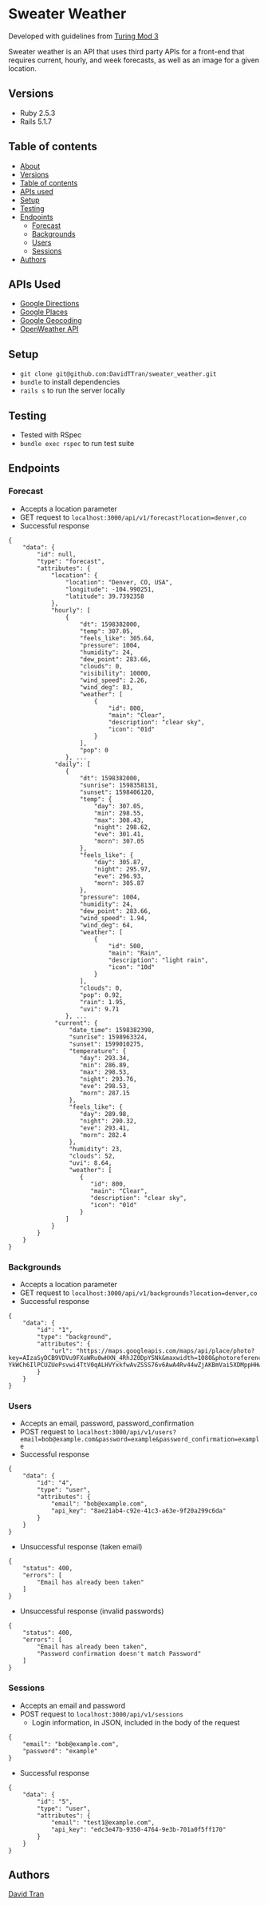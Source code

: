 # Sweater Weather
Developed with guidelines from [Turing Mod 3](https://backend.turing.io/module3/projects/sweater_weather/)

Sweater weather is an API that uses third party APIs for a front-end that requires current, hourly, and week forecasts, as well as an image for a given location.

## Versions
- Ruby 2.5.3
- Rails 5.1.7

## Table of contents
- [About](#sweater-weather)
- [Versions](#versions)
- [Table of contents](#table-of-contents)
- [APIs used](#apis-used)
- [Setup](#setup)
- [Testing](#testing)
- [Endpoints](#endpoints)
  - [Forecast](#forecast)
  - [Backgrounds](#backgrounds)
  - [Users](#users)
  - [Sessions](#sessions)
- [Authors](#authors)

## APIs Used
- [Google Directions](https://developers.google.com/maps/documentation/directions/overview)
- [Google Places](https://developers.google.com/places/web-service/search)
- [Google Geocoding](https://developers.google.com/maps/documentation/geocoding/overview)
- [OpenWeather API](https://openweathermap.org/api/one-call-api)

## Setup
- `git clone git@github.com:DavidTTran/sweater_weather.git`
- `bundle` to install dependencies
- `rails s` to run the server locally

## Testing
- Tested with RSpec
- `bundle exec rspec` to run test suite

## Endpoints

### Forecast
- Accepts a location parameter
- GET request to `localhost:3000/api/v1/forecast?location=denver,co`
- Successful response
```
{
    "data": {
        "id": null,
        "type": "forecast",
        "attributes": {
            "location": {
                "location": "Denver, CO, USA",
                "longitude": -104.990251,
                "latitude": 39.7392358
            },
            "hourly": [
                {
                    "dt": 1598382000,
                    "temp": 307.05,
                    "feels_like": 305.64,
                    "pressure": 1004,
                    "humidity": 24,
                    "dew_point": 283.66,
                    "clouds": 0,
                    "visibility": 10000,
                    "wind_speed": 2.26,
                    "wind_deg": 83,
                    "weather": [
                        {
                            "id": 800,
                            "main": "Clear",
                            "description": "clear sky",
                            "icon": "01d"
                        }
                    ],
                    "pop": 0
                }, ...
             "daily": [
                {
                    "dt": 1598382000,
                    "sunrise": 1598358131,
                    "sunset": 1598406120,
                    "temp": {
                        "day": 307.05,
                        "min": 298.55,
                        "max": 308.43,
                        "night": 298.62,
                        "eve": 301.41,
                        "morn": 307.05
                    },
                    "feels_like": {
                        "day": 305.87,
                        "night": 295.97,
                        "eve": 296.93,
                        "morn": 305.87
                    },
                    "pressure": 1004,
                    "humidity": 24,
                    "dew_point": 283.66,
                    "wind_speed": 1.94,
                    "wind_deg": 64,
                    "weather": [
                        {
                            "id": 500,
                            "main": "Rain",
                            "description": "light rain",
                            "icon": "10d"
                        }
                    ],
                    "clouds": 0,
                    "pop": 0.92,
                    "rain": 1.95,
                    "uvi": 9.71
                }, ...
             "current": {
                 "date_time": 1598382398,
                 "sunrise": 1598963324,
                 "sunset": 1599010275,
                 "temperature": {
                    "day": 293.34,
                    "min": 286.89,
                    "max": 298.53,
                    "night": 293.76,
                    "eve": 298.53,
                    "morn": 287.15
                 },
                 "feels_like": {
                    "day": 289.98,
                    "night": 290.32,
                    "eve": 293.41,
                    "morn": 282.4
                 },
                 "humidity": 23,
                 "clouds": 52,
                 "uvi": 8.64,
                 "weather": [
                    {
                       "id": 800,
                       "main": "Clear",
                       "description": "clear sky",
                       "icon": "01d"
                    }
                ]
            }
        }
    }
}
```

### Backgrounds
- Accepts a location parameter
- GET request to `localhost:3000/api/v1/backgrounds?location=denver,co`
- Successful response
```
{
    "data": {
        "id": "1",
        "type": "background",
        "attributes": {
            "url": "https://maps.googleapis.com/maps/api/place/photo?key=AIzaSyDCB9VDVu9FXuWRu0wHXN_4RhJZ0DpYSNk&maxwidth=1080&photoreference=CmRaAAAAlruineQNnm6gcf6K004tqSq83uCgX_sYe0HiDUNPkI2E-YkWCh6IlPCUZUePsvwi4TtV0qALHVYxkfwAvZSSS76v6AwA4Rv44wZjAKBmVai5XDMppHHwFq2oskbNPF1OEhCKcha6tFd89P9sHUQi8bv1GhSv0ZEp3eJCKZiaJGJKgtndm9qBFA"
        }
    }
}
```

### Users
- Accepts an email, password, password_confirmation
- POST request to `localhost:3000/api/v1/users?email=bob@example.com&password=example&password_confirmation=example`
- Successful response
```
{
    "data": {
        "id": "4",
        "type": "user",
        "attributes": {
            "email": "bob@example.com",
            "api_key": "8ae21ab4-c92e-41c3-a63e-9f20a299c6da"
        }
    }
}
```
- Unsuccessful response (taken email)
```
{
    "status": 400,
    "errors": [
        "Email has already been taken"
    ]
}
```

- Unsuccessful response (invalid passwords)
```
{
    "status": 400,
    "errors": [
        "Email has already been taken",
        "Password confirmation doesn't match Password"
    ]
}
```

### Sessions
- Accepts an email and password
- POST request to `localhost:3000/api/v1/sessions`
  - Login information, in JSON, included in the body of the request 
```
{
    "email": "bob@example.com",
    "password": "example"
}
```

- Successful response
```
{
    "data": {
        "id": "5",
        "type": "user",
        "attributes": {
            "email": "test1@example.com",
            "api_key": "edc3e47b-9350-4764-9e3b-701a0f5ff170"
        }
    }
}
```

## Authors
[David Tran](https://github.com/DavidTTran)
